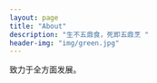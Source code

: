```yaml
---
layout: page
title: "About"
description: "生不五鼎食，死即五鼎烹 " 
header-img: "img/green.jpg"
---
```


致力于全方面发展。




